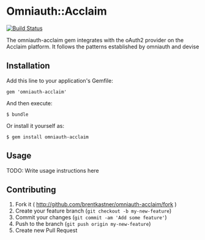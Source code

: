 # Omniauth::Acclaim
[![Build Status](https://travis-ci.org/brentkastner/omniauth-acclaim.svg?branch=master)](https://travis-ci.org/brentkastner/omniauth-acclaim)

The omniauth-acclaim gem integrates with the oAuth2 provider on the Acclaim platform.  It follows the
patterns established by omniauth and devise

## Installation

Add this line to your application's Gemfile:

    gem 'omniauth-acclaim'

And then execute:

    $ bundle

Or install it yourself as:

    $ gem install omniauth-acclaim

## Usage

TODO: Write usage instructions here

## Contributing

1. Fork it ( http://github.com/brentkastner/omniauth-acclaim/fork )
2. Create your feature branch (`git checkout -b my-new-feature`)
3. Commit your changes (`git commit -am 'Add some feature'`)
4. Push to the branch (`git push origin my-new-feature`)
5. Create new Pull Request

